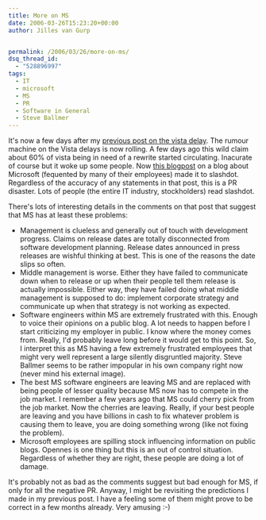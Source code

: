 ```yaml
---
title: More on MS
date: 2006-03-26T15:23:20+00:00
author: Jilles van Gurp


permalink: /2006/03/26/more-on-ms/
dsq_thread_id:
  - "528896997"
tags:
  - IT
  - microsoft
  - MS
  - PR
  - Software in General
  - Steve Ballmer
---
```

It's now a few days after my [previous post on the vista delay](https://www.jillesvangurp.com/2006/03/22/that-must-hurt/). The rumour machine on the Vista delays is now rolling. A few days ago this wild claim about 60% of vista being in need of a rewrite started circulating. Inacurate of course  but it woke up some people. Now [this blogpost](http://minimsft.blogspot.com/2006/03/vista-2007-fire-leadership-now.html) on a blog about Microsoft (fequented by many of their employees) made it to slashdot. Regardless of the accuracy of any statements in that post, this is  a PR disaster. Lots of people (the entire IT industry, stockholders) read slashdot.

There's lots of interesting details in the comments on that post that suggest that MS has at least these problems:

- Management is clueless and generally out of touch with development progress. Claims on release dates are totally disconnected from software development planning. Release dates announced in press releases are wishful thinking at best. This is one of the reasons the date slips so often.
- Middle management is worse. Either they have failed to communicate down when to release or up when their people tell them release is actually impossible. Either way, they have failed doing what middle management is supposed to do: implement corporate strategy and communicate up when that strategy is not working as expected.
- Software engineers within MS are extremely frustrated with this. Enough to voice their opinions on a public blog. A lot needs to happen before I start criticizing my employer in public. I know where the money comes from. Really, I'd probably leave long before it would get to this point. So, I interpret this as MS having a few extremely frustrated employees that might very well represent a large silently disgruntled majority. Steve Ballmer seems to be rather impopular in his own company right now (never mind his external image).
- The best MS software engineers are leaving MS and are replaced with being people of lesser quality because MS now has to compete in the job market. I remember a few years ago that MS could cherry pick from the job market. Now the cherries are leaving. Really, if your best people are leaving and you have billions in cash to fix whatever problem is causing them to leave, you are doing something wrong (like not fixing the problem).
- Microsoft employees are spilling stock influencing information on public blogs. Opennes is one thing but this is an out of control situation. Regardless of whether they are right, these people are doing a lot of damage.

It's probably not as bad as the comments suggest but bad enough for MS, if only for all the negative PR. Anyway, I might be revisiting the predictions I made in my previous post. I have a feeling some of them might prove to be correct in a few months already. Very amusing :-)